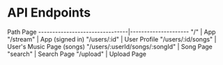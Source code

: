 # API Endpoints

Path							               Page
--------------------------------|---------------------
"/"							                | App
"/stream"						            | App (signed in)
"/users/:id"					          | User Profile
"/users/:id/songs"				      | User's Music Page (songs)
"/users/:userId/songs/:songId"	| Song Page
"search"						            | Search Page
"/upload"						            | Upload Page
